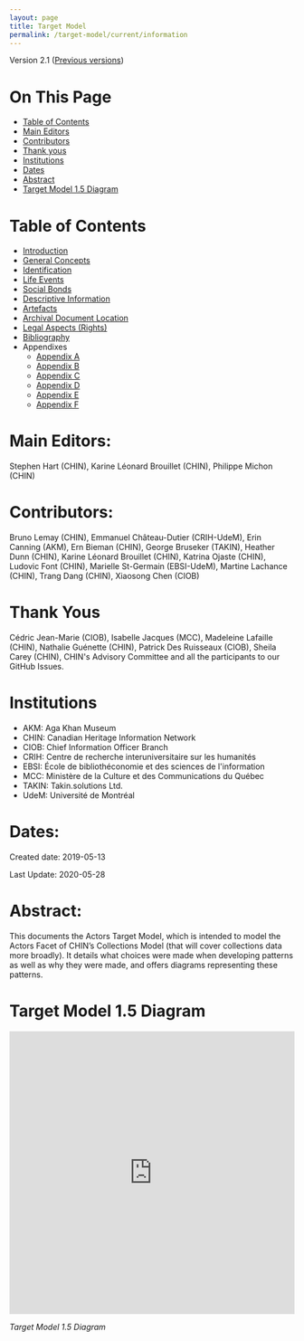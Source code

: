 ```yaml
---
layout: page
title: Target Model
permalink: /target-model/current/information
---
```

Version 2.1 ([Previous versions](/target-model))

# On This Page

* [Table of Contents](#table-of-contents)
* [Main Editors](#main-editors)
* [Contributors](#contributors)
* [Thank yous](#thank-yous)
* [Institutions](#institutions)
* [Dates](#dates)
* [Abstract](#abstract)
* [Target Model 1.5 Diagram](#target-model-15-diagram)

# Table of Contents

* [Introduction](/target-model/current/introduction)
* [General Concepts](/target-model/current/general-concepts)
* [Identification](/target-model/current/identification)
* [Life Events](/target-model/current/life-events)
* [Social Bonds](/target-model/current/social-bonds)
* [Descriptive Information](/target-model/current/descriptive-information)
* [Artefacts](/target-model/current/artefacts)
* [Archival Document Location](/target-model/current/archival-document-location)
* [Legal Aspects (Rights)](/target-model/current/legal-aspects-rights)
* [Bibliography](/target-model/current/bibliography)
* Appendixes
	* [Appendix A](/target-model/current/appendix-a-data-provenance)
	* [Appendix B](/target-model/current/appendix-b-appellations)
	* [Appendix C](/target-model/current/appendix-c-identity)
	* [Appendix D](/target-model/current/appendix-d-relationships)
	* [Appendix E](/target-model/current/appendix-e-moving-events)
	* [Appendix F](/target-model/current/appendix-f-discussions)

# Main Editors: 

Stephen Hart (CHIN), Karine Léonard Brouillet (CHIN), Philippe Michon (CHIN)

# Contributors: 

Bruno Lemay (CHIN), Emmanuel Château-Dutier (CRIH-UdeM), Erin Canning (AKM), Ern Bieman (CHIN), George Bruseker (TAKIN), Heather Dunn (CHIN), Karine Léonard Brouillet (CHIN), Katrina Ojaste (CHIN), Ludovic Font (CHIN),  Marielle St-Germain (EBSI-UdeM), Martine Lachance (CHIN), Trang Dang (CHIN), Xiaosong Chen (CIOB)

# Thank Yous

 Cédric Jean-Marie (CIOB), Isabelle Jacques (MCC), Madeleine Lafaille (CHIN), Nathalie Guénette (CHIN), Patrick Des Ruisseaux (CIOB), Sheila Carey (CHIN), CHIN's Advisory Committee and all the participants to our GitHub Issues.

# Institutions

* AKM: Aga Khan Museum 
* CHIN: Canadian Heritage Information Network 
* CIOB: Chief Information Officer Branch 
* CRIH: Centre de recherche interuniversitaire sur les humanités
* EBSI: École de bibliothéconomie et des sciences de l'information
* MCC: Ministère de la Culture et des Communications du Québec 
* TAKIN: Takin.solutions Ltd.
* UdeM: Université de Montréal

# Dates: 

Created date: 2019-05-13

Last Update: 2020-05-28

# Abstract: 

This documents the Actors Target Model, which is intended to model the Actors Facet of CHIN’s Collections Model (that will cover collections data more broadly). It details what choices were made when developing patterns as well as why they were made, and offers diagrams representing these patterns.

# Target Model 1.5 Diagram

<iframe frameborder="0" style="width:100%;height:500px;" src="https://app.diagrams.net/?lightbox=1&highlight=0000ff&edit=_blank&layers=1&nav=1&title=_Actors2.0.drawio#Uhttps%3A%2F%2Fdrive.google.com%2Fuc%3Fid%3D1DbJDxz4p_R1VbLYgzzPbQ6YLNW6R0ArI%26export%3Ddownload"></iframe>

*Target Model 1.5 Diagram*
